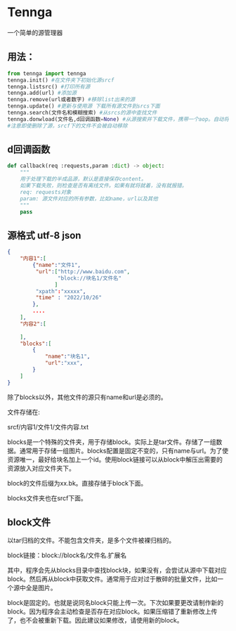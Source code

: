 # Tennga
 一个简单的源管理器

## 用法：

```python
from tennga import tennga
tennga.init() #在文件夹下初始化源srcf
tennga.listsrc() #打印所有源
tennga.add(url) #添加源
tennga.remove(url或者数字) #移除list出来的源
tennga.update() #更新与使用源 下载所有源文件到srcs下面
tennga.search(文件名和模糊搜索) #从srcs的源中查找文件
tennga.donwload(文件名,d回调函数=None) #从源搜索并下载文件，携带一个aop。自动将文件下载到srcf/内容1中。
#注意即使删除了源，srcf下的文件不会被自动移除
```

## d回调函数

```python
def callback(req :requests,param :dict) -> object:
    """
    用于处理下载的半成品源，默认是直接保存content。
    如果下载失败，则检查是否有离线文件。如果有就将就着，没有就报错。
    req: requests对象
    param: 源文件对应的所有参数，比如name，url以及其他
    """
    pass
```

## 源格式 utf-8 json

```json
{
    "内容1":[
        {"name":"文件1",
         "url":["http://www.baidu.com",
                "block://块名1/文件名"
               ]
         "xpath":"xxxxx",
         "time" : "2022/10/26"
        },
        ....
    ],
    "内容2":[
        
    ],
    "blocks":[
        {
            "name":"块名1",
            "url":"xxx",
        }
    ]
}
```

除了blocks以外，其他文件的源只有name和url是必须的。

文件存储在:

srcf/内容1/文件1/文件内容.txt

blocks是一个特殊的文件夹，用于存储block。实际上是tar文件。存储了一组数据。通常用于存储一组图片。blocks配置是固定不变的，只有name与url。为了使资源唯一，最好给块名加上一个id。使用block链接可以从block中解压出需要的资源放入对应文件夹下。

block的文件后缀为xx.bk。直接存储于block下面。

blocks文件夹也在srcf下面。

## block文件

以tar归档的文件。不能包含文件夹，是多个文件被裸归档的。

block链接：block://block名/文件名.扩展名

其中，程序会先从blocks目录中查找block块，如果没有，会尝试从源中下载对应block。然后再从block中获取文件。通常用于应对过于散碎的批量文件，比如一个源中全是图片。

block是固定的。也就是说同名block只能上传一次。下次如果要更改请制作新的block。因为程序会主动检查是否存在对应block。如果压缩错了重新修改上传了，也不会被重新下载。因此建议如果修改，请使用新的block。